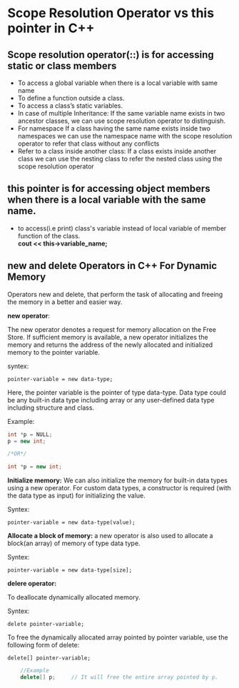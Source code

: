 # Scope Resolution Operator vs this pointer in C++

## Scope resolution operator(::) is for accessing static or class members  

- To access a global variable when there is a local variable with same name
- To define a function outside a class.
- To access a class’s static variables.
- In case of multiple Inheritance: If the same variable name exists in two ancestor classes, we can use scope resolution operator to distinguish.
- For namespace If a class having the same name exists inside two namespaces we can use the namespace name with the scope resolution operator to refer that class without any conflicts
- Refer to a class inside another class: If a class exists inside another class we can use the nesting class to refer the nested class using the scope resolution operator

## this pointer is for accessing object members when there is a local variable with the same name.

- to access(i.e print) class's variable instead of local variable of member function of the class.  
    __cout << this->variable_name;__

## new and delete Operators in C++ For Dynamic Memory

Operators new and delete, that perform the task of allocating and freeing the memory in a better and easier way.

__new operator__:

The new operator denotes a request for memory allocation on the Free Store. If sufficient memory is available, a new operator initializes the memory and returns the address of the newly allocated and initialized memory to the pointer variable.

syntex:

    pointer-variable = new data-type;

Here, the pointer variable is the pointer of type data-type. Data type could be any built-in data type including array or any user-defined data type including structure and class.

Example:
``` c++
int *p = NULL; 
p = new int;  

/*OR*/

int *p = new int; 
```

__Initialize memory:__ We can also initialize the memory for built-in data types using a new operator. For custom data types, a constructor is required (with the data type as input) for initializing the value.

Syntex:

    pointer-variable = new data-type(value);

__Allocate a block of memory:__ a new operator is also used to allocate a block(an array) of memory of type data type.

Syntex:

    pointer-variable = new data-type[size];

__delere operator:__

To deallocate dynamically allocated memory.

Syntex:

    delete pointer-variable;

To free the dynamically allocated array pointed by pointer variable, use the following form of delete:

    delete[] pointer-variable;

``` c++
    //Example
    delete[] p;     // It will free the entire array pointed by p.

```

